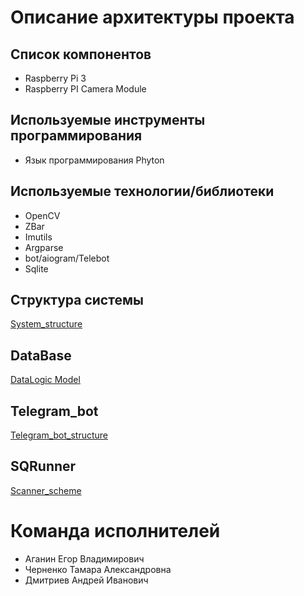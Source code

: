 # Описание архитектуры проекта

## Список компонентов

- Raspberry Pi 3
- Raspberry PI Camera Module

## Используемые инструменты программирования

- Язык программирования Phyton

## Используемые технологии/библиотеки

- OpenCV
- ZBar
- Imutils
- Argparse
- bot/aiogram/Telebot
- Sqlite


## Структура системы

[System_structure](https://github.com/b4wb0le1l0/SQRunner/blob/main/doc/Architecture_software.png)

## DataBase 

[DataLogic Model](https://github.com/b4wb0le1l0/SQRunner/blob/main/doc/DataBase.png)

## Telegram_bot

[Telegram_bot_structure](https://github.com/b4wb0le1l0/SQRunner/blob/main/doc/Telegram_bot.png)

## SQRunner

[Scanner_scheme](https://github.com/b4wb0le1l0/SQRunner/blob/main/doc/SQRunner.png)

# Команда исполнителей

- Аганин Егор Владимирович
- Черненко Тамара Александровна
- Дмитриев Андрей Иванович
